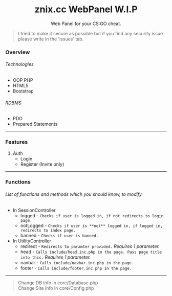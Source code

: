 <h1 align="center">znix.cc WebPanel W.I.P</h1>
<p align="center">Web Panel for your CS:GO cheat.</p>

> I tried to make it secure as possible but if you find any security issue please write in the 'issues' tab.


### Overview
###### Technologies
* OOP PHP
* HTML5
* Bootstrap
###### RDBMS
* PDO
* Prepared Statements

---

### Features
1. Auth
	* Login
	* Register (Invite only)

---

### Functions 
###### List of functions and methods which you should know, to modify
* In SessionController
	* logged - `Checks if user is logged in, if not redirects to login page.` 
	* notLogged - `Checks if user is **not** logged in, if logged in, redirects to index page.`
	* banned - `Checks if user is banned.`
* In UtilityController
	* redirect - `Redirects to paramter provided.` *Requires 1 parameter.*
	* head - `Calls include/head.inc.php in the page. Pass page title into this.` *Requires 1 parameter.*
	* navbar - `Calls include/navbar.inc.php in the page.`
	* footer - `Calls include/footer.inc.php in the page.`

---

> Change DB info in core/Database.php <br>
> Change Site info in core/Config.php
